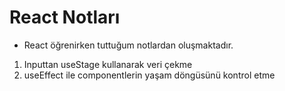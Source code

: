 # React Notları

- React öğrenirken tuttuğum notlardan oluşmaktadır.

1. Inputtan useStage kullanarak veri çekme
2. useEffect ile componentlerin yaşam döngüsünü kontrol etme